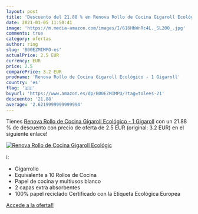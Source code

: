 ```yaml
---
layout: post
title: 'Descuento del 21.88 % en Renova Rollo de Cocina Gigaroll Ecológic'
date: 2021-01-05 11:50:41
image: 'https://m.media-amazon.com/images/I/616HhWnRc4L._SL200_.jpg'
comments: true
category: ofertas
author: ring
slug: 'B00EZMIMPO-es'
actualPrice: 2.5 EUR
currency: EUR
price: 2.5
comparePrice: 3.2 EUR
prodname: 'Renova Rollo de Cocina Gigaroll Ecológico - 1 Gigaroll'
country: 'es'
flag: '🇪🇸'
buyurl: 'https://www.amazon.es/dp/B00EZMIMPO/?tag=tolees-21'
descuento: '21.88'
average: '2.6219999999999994'
---
```


Tienes [Renova Rollo de Cocina Gigaroll Ecológico - 1 Gigaroll](https://www.amazon.es/dp/B00EZMIMPO/?tag=tolees-21) con un 21.88 % de descuento con precio de oferta de 2.5 EUR (original: 3.2 EUR) en el siguiente enlace!

[![Renova Rollo de Cocina Gigaroll Ecológic](https://m.media-amazon.com/images/I/616HhWnRc4L._SL200_.jpg)](https://www.amazon.es/dp/B00EZMIMPO/?tag=tolees-21)

ℹ️:

- Gigarrollo
- Equivalente a 10 Rollos de Cocina
- Papel de cocina y multiusos blanco
- 2 capas extra absorbentes
- 100% papel reciclado Certificado con la Etiqueta Ecológica Europea

[Accede a la oferta!!](https://www.amazon.es/dp/B00EZMIMPO/?tag=tolees-21)
